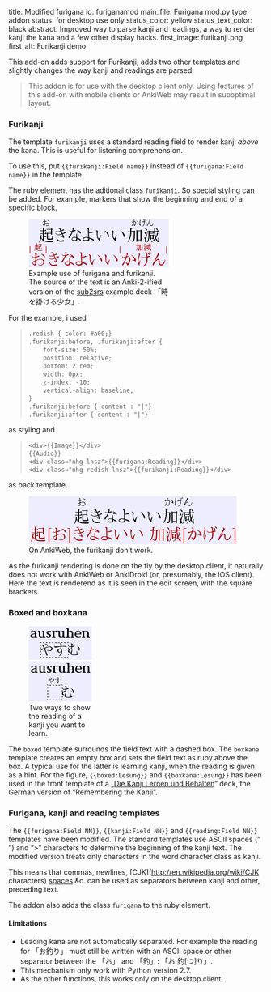title: Modified furigana
id: furiganamod
main_file: Furigana mod.py
type: addon
status: for desktop use only
status_color: yellow
status_text_color: black
abstract: Improved way to parse kanji and readings, a way to render kanji the kana and a few other display hacks.
first_image: furikanji.png
first_alt: Furikanji demo

This add-on adds support for Furikanji, adds two other templates and
slightly changes the way kanji and readings are parsed.

<blockquote class=nb>
This addon is for use with the desktop
client only. Using features of this add-on with mobile clients or
AnkiWeb may result in suboptimal layout.
</blockquote>

### Furikanji

The template `furikanji` uses a standard reading field to 
render kanji *above* the kana. This is useful for listening comprehension.

To use this, put  `{{furikanji:Field name}}` instead of
`{{furigana:Field name}}` in the template.

The ruby element has the aditional class `furikanji`. So special
styling can be added. For example, markers that show the beginning and
end of a specific block.

<figure style="max-width:277px;">
<img src="images/furikanji-desktop.png" 
    alt="起きなよいい加減お きなよいいかげん">
<figcaption>Example use of furigana and
    furikanji. The source of the text is an Anki-2-ified version of the
    <a href="http://subs2srs.sourceforge.net/">sub2srs</a> example deck 「時を掛ける少女」.
</figcaption></figure>

For the example, i used
<blockquote><pre><code>.redish { color: #a00;}
.furikanji:before, .furikanji:after {
    font-size: 50%;
    position: relative;
    bottom: 2 rem;
    width: 0px;
    z-index: -10;
    vertical-align: baseline;
}
.furikanji:before { content : "|"}
.furikanji:after { content : "|"}</code></pre></blockquote>
as styling and
<blockquote><pre><code>&lt;div>{{Image}}&lt;/div>
{{Audio}}
&lt;div class="nhg lnsz">{{furigana:Reading}}&lt;/div>
&lt;div class="nhg redish lnsz">{{furikanji:Reading}}&lt;/div></code></pre></blockquote>
as back template.

<figure style="max-width:411px;"><img src="images/furikanji-web.png" alt="起きなよいい加減お
起[お]きなよいい 加減[かげん]"><figcaption>On AnkiWeb, the furikanji
don’t work.</figcaption></figure>

As the furikanji rendering is done on the fly by the desktop client,
it naturally does not work with AnkiWeb or AnkiDroid (or, presumably,
the iOS client). Here the text is renderend as it is seen in the edit
screen, with the square brackets.


### Boxed and boxkana

<figure style="max-width:125px;"><img src="images/boxed.png"
alt="ausruhen やすむ"><img src="images/boxkana.png"
alt="ausruhen やすむ"><figcaption>Two ways to show the reading of a
kanji you want to learn.
</figcaption></figure>

The `boxed` template surrounds the field text with a dashed box. The
`boxkana` template creates an empty box and sets the field text as
ruby above the box. A typical use for the latter is learning kanji,
when the reading is given as a hint. For the figure,
`{{boxed:Lesung}}` and `{{boxkana:Lesung}}` has been used in the front
template of a
„[Die Kanji Lernen und Behalten](http://www.kanji-lernen.de/)“ deck,
the German version of “Remembering the Kanji”.

### Furigana, kanji and reading templates

The `{{furigana:Field NN}}`, `{{kanji:Field NN}}` and `{{reading:Field
NN}}` templates have been modified. The standard templates use ASCII
spaces (“ ”) and “>” characters to determine the beginning of the
kanji text. The modified version treats only characters in the word
character class as kanji.

This means that commas, newlines,
[CJK](http://en.wikipedia.org/wiki/CJK characters)
[spaces](http://www.fileformat.info/info/unicode/char/3000/index.htm)
&c. can be used as separators between kanji and other, preceding text.

The addon also adds the class `furigana` to the ruby element.
#### Limitations

* Leading kana are not automatically separated. For example the
  reading for 「お釣り」 must still be written with an ASCII space or
  other separator between the 「お」 and 「釣」: 「お 釣[つ]り」.
* This mechanism only work with Python version 2.7.
* As the other functions, this works only on the desktop client.

